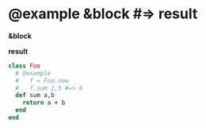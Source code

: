 @example &block #=> result
====

__&block__

__result__

```rb
class Foo
  # @example
  #   f = Foo.new
  #   f.sum 1,5 #=> 6
  def sum a,b
    return a + b
  end
end
```
